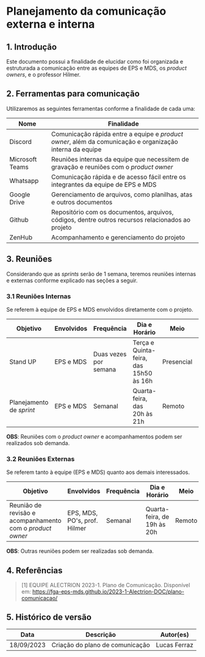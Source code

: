 # Planejamento da comunicação externa e interna

## 1. Introdução
Este documento possui a finalidade de elucidar como foi organizada e estruturada a comunicação entre as equipes de EPS e MDS, os *product owners*, e o professor Hilmer.

## 2. Ferramentas para comunicação

Utilizaremos as seguintes ferramentas conforme a finalidade de cada uma:

|**Nome**|**Finalidade**|
|-------------|---------|
|Discord|Comunicação rápida entre a equipe e *product owner*, além da comunicação e organização interna da equipe|
|Microsoft Teams|Reuniões internas da equipe que necessitem de gravação e reuniões com o *product owner*|
|Whatsapp|Comunicação rápida e de acesso fácil entre os integrantes da equipe de EPS e MDS|
|Google Drive|Gerenciamento de arquivos, como planilhas, atas e outros documentos|
|Github|Repositório com os documentos, arquivos, códigos, dentre outros recursos relacionados ao projeto|
|ZenHub| Acompanhamento e gerenciamento do projeto|

## 3. Reuniões

Considerando que as _sprints_ serão de 1 semana, teremos reuniões internas e externas conforme explicado nas seções a seguir.

### 3.1 Reuniões Internas

Se referem à equipe de EPS e MDS envolvidos diretamente com o projeto.

|**Objetivo**|**Envolvidos**|**Frequência**|**Dia e Horário**|**Meio**|**Ferramenta**|
|------------|--------------|--------------|-----------|--------|--------|
| Stand UP | EPS e MDS | Duas vezes por semana | Terça e Quinta-feira, das 15h50 às 16h | Presencial | - |
| Planejamento de *sprint* | EPS e MDS | Semanal | Quarta-feira, das 20h às 21h | Remoto | Discord |

**OBS**: Reuniões com o *product owner* e acompanhamentos podem ser realizados sob demanda.

### 3.2 Reuniões Externas

Se referem tanto à equipe (EPS e MDS) quanto aos demais interessados.

|**Objetivo**|**Envolvidos**|**Frequência**|**Dia e Horário**|**Meio**|**Ferramenta**|
|------------|--------------|--------------|-----------|--------|--------|
| Reunião de revisão e acompanhamento com o *product owner* | EPS, MDS, PO's, prof. Hilmer | Semanal | Quarta-feira, de 19h às 20h| Remoto | Teams |

**OBS**: Outras reuniões podem ser realizadas sob demanda.

## 4. Referências

<!-- Referências enumeradas-->

> [1] EQUIPE ALECTRION 2023-1. Plano de Comunicação. Disponível em: https://fga-eps-mds.github.io/2023-1-Alectrion-DOC/plano-comunicacao/

## 5. Histórico de versão

|**Data**|**Descrição**|**Autor(es)**|
|--------|-------------|--------------|
| 18/09/2023 | Criação do plano de comunicação | Lucas Ferraz |